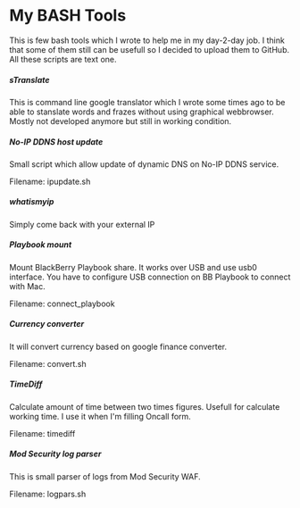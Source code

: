# My BASH Tools
This is few bash tools which I wrote to help me in my day-2-day job. I think that some of them still can be usefull so I decided to upload them to GitHub. All these scripts are text one.

##### sTranslate
This is command line google translator which I wrote some times ago to be able to stanslate words and frazes without using graphical webbrowser. Mostly not developed anymore but still in working condition.

##### No-IP DDNS host update
Small script which allow update of dynamic DNS on No-IP DDNS service.

Filename: ipupdate.sh

##### whatismyip
Simply come back with your external IP

##### Playbook mount
Mount BlackBerry Playbook share. It works over USB and use usb0 interface. You have to configure USB connection on BB Playbook to connect with Mac.

Filename: connect_playbook

##### Currency converter
It will convert currency based on google finance converter.

Filename: convert.sh

##### TimeDiff
Calculate amount of time between two times figures. Usefull for calculate working time. I use it when I'm filling Oncall form.

Filename: timediff

##### Mod Security log parser
This is small parser of logs from Mod Security WAF.

Filename: logpars.sh
